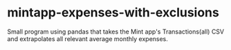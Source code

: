 # mintapp-expenses-with-exclusions
Small program using pandas that takes the Mint app's Transactions(all) CSV and extrapolates all relevant average monthly expenses.
